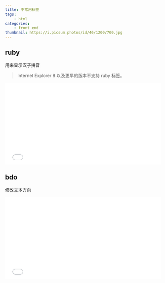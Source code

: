 ```yaml
---
title: 不常用标签
tags:
	- html
categories:
	- front end
thumbnail: https://i.picsum.photos/id/46/1200/700.jpg
---
```




## ruby

用来显示汉子拼音

> Internet Explorer 8 以及更早的版本不支持 ruby 标签。  


<iframe height="265" style="width: 100%;" scrolling="no" title="ruby标签" src="//codepen.io/tangxiaomi/embed/VwZVMKO/?height=265&theme-id=dark&default-tab=html,result" frameborder="no" allowtransparency="true" allowfullscreen="true">
  See the Pen <a href='https://codepen.io/tangxiaomi/pen/VwZVMKO/'>ruby标签</a> by 糖小米 .
  (<a href='https://codepen.io/tangxiaomi'>@tangxiaomi</a>) on <a href='https://codepen.io'>CodePen</a>.
</iframe>


## bdo

修改文本方向


<iframe height="265" style="width: 100%;" scrolling="no" title="bdo标签" src="//codepen.io/tangxiaomi/embed/MWgzEVG/?height=265&theme-id=dark&default-tab=html,result" frameborder="no" allowtransparency="true" allowfullscreen="true">
  See the Pen <a href='https://codepen.io/tangxiaomi/pen/MWgzEVG/'>bdo标签</a> by 糖小米 .
  (<a href='https://codepen.io/tangxiaomi'>@tangxiaomi</a>) on <a href='https://codepen.io'>CodePen</a>.
</iframe>